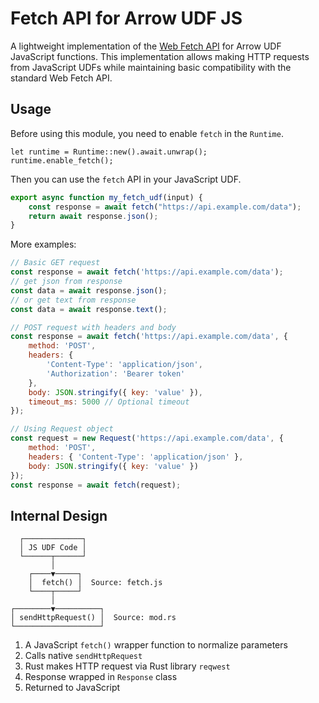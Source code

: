# Fetch API for Arrow UDF JS

A lightweight implementation of the [Web Fetch API](https://developer.mozilla.org/en-US/docs/Web/API/Fetch_API) for Arrow UDF JavaScript functions. This implementation allows making HTTP requests from JavaScript UDFs while maintaining basic compatibility with the standard Web Fetch API.

## Usage

Before using this module, you need to enable `fetch` in the `Runtime`.

```rust,async
let runtime = Runtime::new().await.unwrap();
runtime.enable_fetch();
```

Then you can use the `fetch` API in your JavaScript UDF.

```js
export async function my_fetch_udf(input) {
    const response = await fetch("https://api.example.com/data");
    return await response.json();
}
```

More examples:

```js
// Basic GET request
const response = await fetch('https://api.example.com/data');
// get json from response
const data = await response.json();
// or get text from response
const data = await response.text();

// POST request with headers and body
const response = await fetch('https://api.example.com/data', {
    method: 'POST',
    headers: {
        'Content-Type': 'application/json',
        'Authorization': 'Bearer token'
    },
    body: JSON.stringify({ key: 'value' }),
    timeout_ms: 5000 // Optional timeout
});

// Using Request object
const request = new Request('https://api.example.com/data', {
    method: 'POST',
    headers: { 'Content-Type': 'application/json' },
    body: JSON.stringify({ key: 'value' })
});
const response = await fetch(request);
```


## Internal Design

```text
  ┌─────────────┐                      
  │ JS UDF Code │                      
  └──────┬──────┘                      
         │                             
    ┌────▼─────┐                       
    │  fetch() │  Source: fetch.js     
    └────┬─────┘                       
         │                             
┌────────▼──────────┐                  
│ sendHttpRequest() │  Source: mod.rs  
└───────────────────┘                  
```

1. A JavaScript `fetch()` wrapper function to normalize parameters
2. Calls native `sendHttpRequest`
3. Rust makes HTTP request via Rust library `reqwest`
4. Response wrapped in `Response` class
5. Returned to JavaScript
